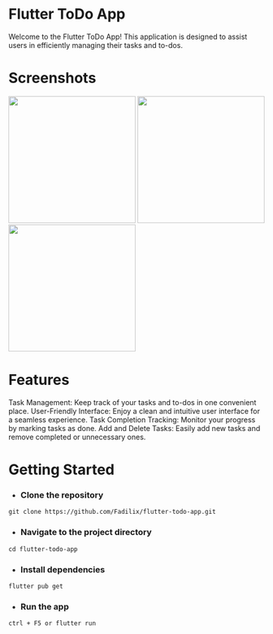 # Flutter ToDo App
Welcome to the Flutter ToDo App! This application is designed to assist users in efficiently managing their tasks and to-dos.

# Screenshots
<img src ="https://github.com/Fadilix/flutter-todo-app/assets/121851593/d31e47bb-4d97-40a9-87f7-454aa2497f51" width="250" >
<img src="https://github.com/Fadilix/flutter-todo-app/assets/121851593/4509921a-07de-4298-98e7-58840d6fac21" width=250 >
<img src="https://github.com/Fadilix/flutter-todo-app/assets/121851593/3f646cce-e075-4fdf-9095-a45d0a563c69" width=250 >

# Features
Task Management: Keep track of your tasks and to-dos in one convenient place.
User-Friendly Interface: Enjoy a clean and intuitive user interface for a seamless experience.
Task Completion Tracking: Monitor your progress by marking tasks as done.
Add and Delete Tasks: Easily add new tasks and remove completed or unnecessary ones.

# Getting Started
- ### Clone the repository
```
git clone https://github.com/Fadilix/flutter-todo-app.git
```
- ### Navigate to the project directory
```
cd flutter-todo-app
```

- ### Install dependencies
```
flutter pub get
```

- ### Run the app
```
ctrl + F5 or flutter run
```
